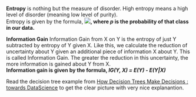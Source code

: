 **Entropy** is nothing but the measure of disorder. High entropy means a high level of disorder (meaning low level of purity).  
Entropy is given by the formula, 
**<img src="https://render.githubusercontent.com/render/math?math=E(S)%20=%20\sum_{i=1}^c%20%20-%20p_i*%20log_2%20p_i">, where *p* is the probability of that class in our data.**

**Information Gain** Information Gain from X on Y is the entropy of just Y subtracted by  entropy of Y given X. Like this, we calculate the reduction of uncertainty about Y given an additional piece of information X about Y. This is called Information Gain. The greater the reduction in this uncertainty, the more information is gained about Y from X.  
**Information gain is given by the formula, *IG(Y, X) = E(Y) - E(Y|X)***

Read the decision tree example from [How Decision Trees Make Decisions : towards DataScience](https://towardsdatascience.com/entropy-how-decision-trees-make-decisions-2946b9c18c8) to get the clear picture with very nice explanantion. 



